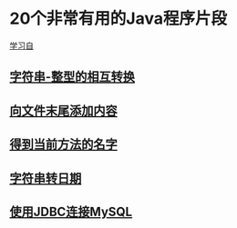 # 20个非常有用的Java程序片段

[学习自](https://zhuanlan.zhihu.com/p/27855397)

## [字符串-整型的相互转换](./string-convert-int/字符串-整型的相互转换.md)

## [向文件末尾添加内容](./add-content-to-EOF/向文件末尾添加内容.md)

## [得到当前方法的名字](./get-current-method-name/得到当前方法的名字.md)

## [字符串转日期](./string-convert-date/字符串转日期.md)

## [使用JDBC连接MySQL](./jdbc-connect-mysql/使用JDBC连接MySQL.md)